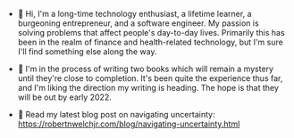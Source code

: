 - 👋 Hi, I'm a long-time technology enthusiast, a lifetime learner,  a burgeoning entrepreneur, and a software engineer. My passion is solving problems that affect people's day-to-day lives. Primarily this has been in the realm of finance and health-related technology, but I'm sure I'll find something else along the way.
- 👀 I'm in the process of writing two books which will remain a mystery until they're close to completion. It's been quite the experience thus far, and I'm liking the direction my writing is heading. The hope is that they will be out by early 2022.

- 📗 Read my latest blog post on navigating uncertainty: https://robertnwelchjr.com/blog/navigating-uncertainty.html
